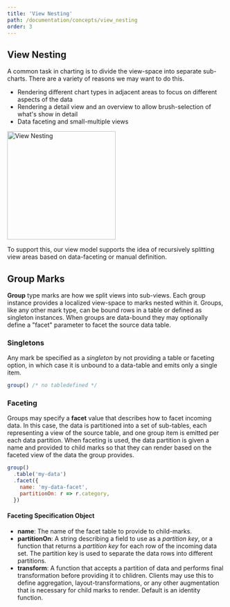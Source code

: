 ```yaml
---
title: 'View Nesting'
path: /documentation/concepts/view_nesting
order: 3
---
```


## View Nesting

A common task in charting is to divide the view-space into separate sub-charts.
There are a variety of reasons we may want to do this.

- Rendering different chart types in adjacent areas to focus on different
  aspects of the data
- Rendering a detail view and an overview to allow brush-selection of what's
  show in detail
- Data faceting and small-multiple views

<img alt="View Nesting" src="/images/view_nesting.png" height="250">

To support this, our view model supports the idea of recursively splitting
view areas based on data-faceting or manual definition.

## Group Marks

**Group** type marks are how we split views into sub-views. Each group
instance provides a localized view-space to marks nested within it. Groups,
like any other mark type, can be bound rows in a table or defined as singleton
instances. When groups are data-bound they may optionally define a "facet"
parameter to facet the source data table.

### Singletons

Any mark be specified as a _singleton_ by not providing a table or faceting
option, in which case it is unbound to a data-table and emits only a single
item.

```js
group() /* no tabledefined */
```

### Faceting

Groups may specify a **facet** value that describes how to facet incoming data.
In this case, the data is partitioned into a set of sub-tables, each
representing a view of the source table, and one group item is emitted per each
data partition. When faceting is used, the data partition is given a name and
provided to child marks so that they can render based on the faceted view of
the data the group provides.

```js
group()
  .table('my-data')
  .facet({
    name: 'my-data-facet',
    partitionOn: r => r.category,
  })
```

#### Faceting Specification Object

- **name**: The name of the facet table to provide to child-marks.
- **partitionOn**: A string describing a field to use as a _partition key_, or
  a function that returns a _partition key_ for each row of the incoming data
  set. The partition key is used to separate the data rows into different partitions.
- **transform**: A function that accepts a partition of data and performs final
  transformation before providing it to chlidren. Clients may use this to
  define aggregation, layout-transformations, or any other augmentation that is
  necessary for child marks to render. Default is an identity function.
